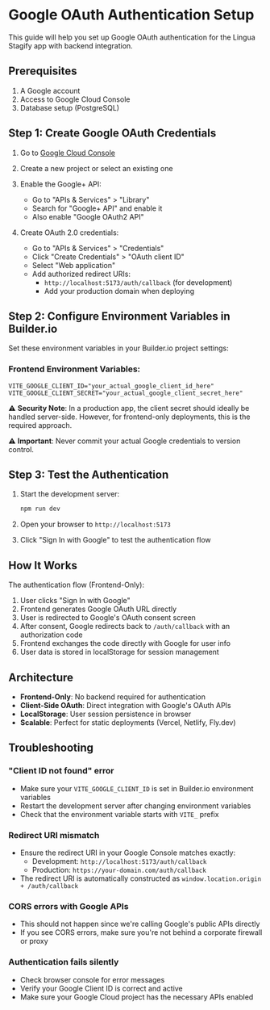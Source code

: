 # Google OAuth Authentication Setup

This guide will help you set up Google OAuth authentication for the Lingua Stagify app with backend integration.

## Prerequisites

1. A Google account
2. Access to Google Cloud Console
3. Database setup (PostgreSQL)

## Step 1: Create Google OAuth Credentials

1. Go to [Google Cloud Console](https://console.cloud.google.com/)
2. Create a new project or select an existing one
3. Enable the Google+ API:
   - Go to "APIs & Services" > "Library"
   - Search for "Google+ API" and enable it
   - Also enable "Google OAuth2 API"

4. Create OAuth 2.0 credentials:
   - Go to "APIs & Services" > "Credentials"
   - Click "Create Credentials" > "OAuth client ID"
   - Select "Web application"
   - Add authorized redirect URIs:
     - `http://localhost:5173/auth/callback` (for development)
     - Add your production domain when deploying

## Step 2: Configure Environment Variables in Builder.io

Set these environment variables in your Builder.io project settings:

### Frontend Environment Variables:
```env
VITE_GOOGLE_CLIENT_ID="your_actual_google_client_id_here"
VITE_GOOGLE_CLIENT_SECRET="your_actual_google_client_secret_here"
```

⚠️ **Security Note**: In a production app, the client secret should ideally be handled server-side. However, for frontend-only deployments, this is the required approach.

⚠️ **Important**: Never commit your actual Google credentials to version control.

## Step 3: Test the Authentication

1. Start the development server:
   ```bash
   npm run dev
   ```

2. Open your browser to `http://localhost:5173`

3. Click "Sign In with Google" to test the authentication flow

## How It Works

The authentication flow (Frontend-Only):

1. User clicks "Sign In with Google"
2. Frontend generates Google OAuth URL directly
3. User is redirected to Google's OAuth consent screen
4. After consent, Google redirects back to `/auth/callback` with an authorization code
5. Frontend exchanges the code directly with Google for user info
6. User data is stored in localStorage for session management

## Architecture

- **Frontend-Only**: No backend required for authentication
- **Client-Side OAuth**: Direct integration with Google's OAuth APIs
- **LocalStorage**: User session persistence in browser
- **Scalable**: Perfect for static deployments (Vercel, Netlify, Fly.dev)

## Troubleshooting

### "Client ID not found" error
- Make sure your `VITE_GOOGLE_CLIENT_ID` is set in Builder.io environment variables
- Restart the development server after changing environment variables
- Check that the environment variable starts with `VITE_` prefix

### Redirect URI mismatch
- Ensure the redirect URI in your Google Console matches exactly:
  - Development: `http://localhost:5173/auth/callback`
  - Production: `https://your-domain.com/auth/callback`
- The redirect URI is automatically constructed as `window.location.origin + /auth/callback`

### CORS errors with Google APIs
- This should not happen since we're calling Google's public APIs directly
- If you see CORS errors, make sure you're not behind a corporate firewall or proxy

### Authentication fails silently
- Check browser console for error messages
- Verify your Google Client ID is correct and active
- Make sure your Google Cloud project has the necessary APIs enabled

